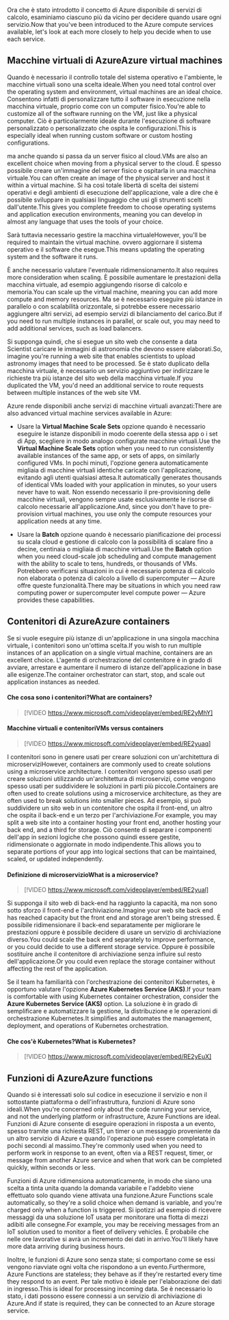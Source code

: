 <span data-ttu-id="2645b-101">Ora che è stato introdotto il concetto di Azure disponibile di servizi di calcolo, esaminiamo ciascuno più da vicino per decidere quando usare ogni servizio.</span><span class="sxs-lookup"><span data-stu-id="2645b-101">Now that you've been introduced to the Azure compute services available, let's look at each more closely to help you decide when to use each service.</span></span>

## <a name="azure-virtual-machines"></a><span data-ttu-id="2645b-102">Macchine virtuali di Azure</span><span class="sxs-lookup"><span data-stu-id="2645b-102">Azure virtual machines</span></span>

<span data-ttu-id="2645b-103">Quando è necessario il controllo totale del sistema operativo e l'ambiente, le macchine virtuali sono una scelta ideale.</span><span class="sxs-lookup"><span data-stu-id="2645b-103">When you need total control over the operating system and environment, virtual machines are an ideal choice.</span></span> <span data-ttu-id="2645b-104">Consentono infatti di personalizzare tutto il software in esecuzione nella macchina virtuale, proprio come con un computer fisico.</span><span class="sxs-lookup"><span data-stu-id="2645b-104">You're able to customize all of the software running on the VM, just like a physical computer.</span></span> <span data-ttu-id="2645b-105">Ciò è particolarmente ideale durante l'esecuzione di software personalizzato o personalizzato che ospita le configurazioni.</span><span class="sxs-lookup"><span data-stu-id="2645b-105">This is especially ideal when running custom software or custom hosting configurations.</span></span>

<span data-ttu-id="2645b-106">ma anche quando si passa da un server fisico al cloud.</span><span class="sxs-lookup"><span data-stu-id="2645b-106">VMs are also an excellent choice when moving from a physical server to the cloud.</span></span> <span data-ttu-id="2645b-107">È spesso possibile creare un'immagine del server fisico e ospitarla in una macchina virtuale.</span><span class="sxs-lookup"><span data-stu-id="2645b-107">You can often create an image of the physical server and host it within a virtual machine.</span></span> <span data-ttu-id="2645b-108">Si ha così totale libertà di scelta dei sistemi operativi e degli ambienti di esecuzione dell'applicazione, vale a dire che è possibile sviluppare in qualsiasi linguaggio che usi gli strumenti scelti dall'utente.</span><span class="sxs-lookup"><span data-stu-id="2645b-108">This gives you complete freedom to choose operating systems and application execution environments, meaning you can develop in almost any language that uses the tools of your choice.</span></span>

<span data-ttu-id="2645b-109">Sarà tuttavia necessario gestire la macchina virtuale</span><span class="sxs-lookup"><span data-stu-id="2645b-109">However, you'll be required to maintain the virtual machine.</span></span> <span data-ttu-id="2645b-110">ovvero aggiornare il sistema operativo e il software che esegue.</span><span class="sxs-lookup"><span data-stu-id="2645b-110">This means updating the operating system and the software it runs.</span></span> 

<span data-ttu-id="2645b-111">È anche necessario valutare l'eventuale ridimensionamento.</span><span class="sxs-lookup"><span data-stu-id="2645b-111">It also requires more consideration when scaling.</span></span> <span data-ttu-id="2645b-112">È possibile aumentare le prestazioni della macchina virtuale, ad esempio aggiungendo risorse di calcolo e memoria.</span><span class="sxs-lookup"><span data-stu-id="2645b-112">You can scale up the virtual machine, meaning you can add more compute and memory resources.</span></span> <span data-ttu-id="2645b-113">Ma se è necessario eseguire più istanze in parallelo o con scalabilità orizzontale, si potrebbe essere necessario aggiungere altri servizi, ad esempio servizi di bilanciamento del carico.</span><span class="sxs-lookup"><span data-stu-id="2645b-113">But if you need to run multiple instances in parallel, or scale out, you may need to add additional services, such as load balancers.</span></span>

<span data-ttu-id="2645b-114">Si supponga quindi, che si esegue un sito web che consente a data Scientist caricare le immagini di astronomia che devono essere elaborati.</span><span class="sxs-lookup"><span data-stu-id="2645b-114">So, imagine you're running a web site that enables scientists to upload astronomy images that need to be processed.</span></span> <span data-ttu-id="2645b-115">Se è stato duplicato della macchina virtuale, è necessario un servizio aggiuntivo per indirizzare le richieste tra più istanze del sito web della macchina virtuale.</span><span class="sxs-lookup"><span data-stu-id="2645b-115">If you duplicated the VM, you'd need an additional service to route requests between multiple instances of the web site VM.</span></span>

<span data-ttu-id="2645b-116">Azure rende disponibili anche servizi di macchine virtuali avanzati:</span><span class="sxs-lookup"><span data-stu-id="2645b-116">There are also advanced virtual machine services available in Azure:</span></span>

- <span data-ttu-id="2645b-117">Usare la **Virtual Machine Scale Sets** opzione quando è necessario eseguire le istanze disponibili in modo coerente della stessa app o i set di App, scegliere in modo analogo configurate macchine virtuali.</span><span class="sxs-lookup"><span data-stu-id="2645b-117">Use the **Virtual Machine Scale Sets** option when you need to run consistently available instances of the same app, or sets of apps, on similarly configured VMs.</span></span> <span data-ttu-id="2645b-118">In pochi minuti, l'opzione genera automaticamente migliaia di macchine virtuali identiche caricate con l'applicazione, evitando agli utenti qualsiasi attesa.</span><span class="sxs-lookup"><span data-stu-id="2645b-118">It automatically generates thousands of identical VMs loaded with your application in minutes, so your users never have to wait.</span></span> <span data-ttu-id="2645b-119">Non essendo necessario il pre-provisioning delle macchine virtuali, vengono sempre usate esclusivamente le risorse di calcolo necessarie all'applicazione.</span><span class="sxs-lookup"><span data-stu-id="2645b-119">And, since you don't have to pre-provision virtual machines, you use only the compute resources your application needs at any time.</span></span>

- <span data-ttu-id="2645b-120">Usare la **Batch** opzione quando è necessario pianificazione dei processi su scala cloud e gestione di calcolo con la possibilità di scalare fino a decine, centinaia o migliaia di macchine virtuali.</span><span class="sxs-lookup"><span data-stu-id="2645b-120">Use the **Batch** option when you need cloud-scale job scheduling and compute management with the ability to scale to tens, hundreds, or thousands of VMs.</span></span> <span data-ttu-id="2645b-121">Potrebbero verificarsi situazioni in cui è necessario potenza di calcolo non elaborata o potenza di calcolo a livello di supercomputer &mdash; Azure offre queste funzionalità.</span><span class="sxs-lookup"><span data-stu-id="2645b-121">There may be situations in which you need raw computing power or supercomputer level compute power &mdash; Azure provides these capabilities.</span></span>

## <a name="azure-containers"></a><span data-ttu-id="2645b-122">Contenitori di Azure</span><span class="sxs-lookup"><span data-stu-id="2645b-122">Azure containers</span></span>

<span data-ttu-id="2645b-123">Se si vuole eseguire più istanze di un'applicazione in una singola macchina virtuale, i contenitori sono un'ottima scelta.</span><span class="sxs-lookup"><span data-stu-id="2645b-123">If you wish to run multiple instances of an application on a single virtual machine, containers are an excellent choice.</span></span> <span data-ttu-id="2645b-124">L'agente di orchestrazione del contenitore è in grado di avviare, arrestare e aumentare il numero di istanze dell'applicazione in base alle esigenze.</span><span class="sxs-lookup"><span data-stu-id="2645b-124">The container orchestrator can start, stop, and scale out application instances as needed.</span></span>

#### <a name="what-are-containers"></a><span data-ttu-id="2645b-125">Che cosa sono i contenitori?</span><span class="sxs-lookup"><span data-stu-id="2645b-125">What are containers?</span></span>

> [!VIDEO https://www.microsoft.com/videoplayer/embed/RE2yMhY]

#### <a name="vms-versus-containers"></a><span data-ttu-id="2645b-126">Macchine virtuali e contenitori</span><span class="sxs-lookup"><span data-stu-id="2645b-126">VMs versus containers</span></span>

> [!VIDEO https://www.microsoft.com/videoplayer/embed/RE2yuaq]

<span data-ttu-id="2645b-127">I contenitori sono in genere usati per creare soluzioni con un'architettura di microservizi</span><span class="sxs-lookup"><span data-stu-id="2645b-127">However, containers are commonly used to create solutions using a microservice architecture.</span></span> <span data-ttu-id="2645b-128">I contenitori vengono spesso usati per creare soluzioni utilizzando un'architettura di microservizi, come vengono spesso usati per suddividere le soluzioni in parti più piccole.</span><span class="sxs-lookup"><span data-stu-id="2645b-128">Containers are often used to create solutions using a microservice architecture, as they are often used to break solutions into smaller pieces.</span></span> <span data-ttu-id="2645b-129">Ad esempio, si può suddividere un sito web in un contenitore che ospita il front-end, un altro che ospita il back-end e un terzo per l'archiviazione.</span><span class="sxs-lookup"><span data-stu-id="2645b-129">For example, you may split a web site into a container hosting your front end, another hosting your back end, and a third for storage.</span></span> <span data-ttu-id="2645b-130">Ciò consente di separare i componenti dell'app in sezioni logiche che possono quindi essere gestite, ridimensionate o aggiornate in modo indipendente.</span><span class="sxs-lookup"><span data-stu-id="2645b-130">This allows you to separate portions of your app into logical sections that can be maintained, scaled, or updated independently.</span></span>

#### <a name="what-is-a-microservice"></a><span data-ttu-id="2645b-131">Definizione di microservizio</span><span class="sxs-lookup"><span data-stu-id="2645b-131">What is a microservice?</span></span>

> [!VIDEO https://www.microsoft.com/videoplayer/embed/RE2yual]

<span data-ttu-id="2645b-132">Si supponga il sito web di back-end ha raggiunto la capacità, ma non sono sotto sforzo il front-end e l'archiviazione.</span><span class="sxs-lookup"><span data-stu-id="2645b-132">Imagine your web site back end has reached capacity but the front end and storage aren't being stressed.</span></span> <span data-ttu-id="2645b-133">È possibile ridimensionare il back-end separatamente per migliorare le prestazioni oppure è possibile decidere di usare un servizio di archiviazione diverso.</span><span class="sxs-lookup"><span data-stu-id="2645b-133">You could scale the back end separately to improve performance, or you could decide to use a different storage service.</span></span> <span data-ttu-id="2645b-134">Oppure è possibile sostituire anche il contenitore di archiviazione senza influire sul resto dell'applicazione.</span><span class="sxs-lookup"><span data-stu-id="2645b-134">Or you could even replace the storage container without affecting the rest of the application.</span></span>

<span data-ttu-id="2645b-135">Se il team ha familiarità con l'orchestrazione dei contenitori Kubernetes, è opportuno valutare l'opzione **Azure Kubernetes Service (AKS)**.</span><span class="sxs-lookup"><span data-stu-id="2645b-135">If your team is comfortable with using Kubernetes container orchestration, consider the **Azure Kubernetes Service (AKS)** option.</span></span> <span data-ttu-id="2645b-136">La soluzione è in grado di semplificare e automatizzare la gestione, la distribuzione e le operazioni di orchestrazione Kubernetes.</span><span class="sxs-lookup"><span data-stu-id="2645b-136">It simplifies and automates the management, deployment, and operations of Kubernetes orchestration.</span></span>

#### <a name="what-is-kubernetes"></a><span data-ttu-id="2645b-137">Che cos'è Kubernetes?</span><span class="sxs-lookup"><span data-stu-id="2645b-137">What is Kubernetes?</span></span>

> [!VIDEO https://www.microsoft.com/videoplayer/embed/RE2yEuX]

## <a name="azure-functions"></a><span data-ttu-id="2645b-138">Funzioni di Azure</span><span class="sxs-lookup"><span data-stu-id="2645b-138">Azure functions</span></span>

<span data-ttu-id="2645b-139">Quando si è interessati solo sul codice in esecuzione il servizio e non il sottostante piattaforma o dell'infrastruttura, funzioni di Azure sono ideali.</span><span class="sxs-lookup"><span data-stu-id="2645b-139">When you're concerned only about the code running your service, and not the underlying platform or infrastructure, Azure Functions are ideal.</span></span> <span data-ttu-id="2645b-140">Funzioni di Azure consente di eseguire operazioni in risposta a un evento, spesso tramite una richiesta REST, un timer o un messaggio proveniente da un altro servizio di Azure e quando l'operazione può essere completata in pochi secondi al massimo.</span><span class="sxs-lookup"><span data-stu-id="2645b-140">They're commonly used when you need to perform work in response to an event, often via a REST request, timer, or message from another Azure service and when that work can be completed quickly, within seconds or less.</span></span>

<span data-ttu-id="2645b-141">Funzioni di Azure ridimensiona automaticamente, in modo che siano una scelta a tinta unita quando la domanda variabile e l'addebito viene effettuato solo quando viene attivata una funzione.</span><span class="sxs-lookup"><span data-stu-id="2645b-141">Azure Functions scale automatically, so they're a solid choice when demand is variable, and you're charged only when a function is triggered.</span></span> <span data-ttu-id="2645b-142">Si ipotizzi ad esempio di ricevere messaggi da una soluzione IoT usata per monitorare una flotta di mezzi adibiti alle consegne.</span><span class="sxs-lookup"><span data-stu-id="2645b-142">For example, you may be receiving messages from an IoT solution used to monitor a fleet of delivery vehicles.</span></span> <span data-ttu-id="2645b-143">È probabile che nelle ore lavorative si avrà un incremento dei dati in arrivo.</span><span class="sxs-lookup"><span data-stu-id="2645b-143">You'll likely have more data arriving during business hours.</span></span>

<span data-ttu-id="2645b-144">Inoltre, le funzioni di Azure sono senza state; si comportano come se essi vengono riavviate ogni volta che rispondono a un evento.</span><span class="sxs-lookup"><span data-stu-id="2645b-144">Furthermore, Azure Functions are stateless; they behave as if they're restarted every time they respond to an event.</span></span> <span data-ttu-id="2645b-145">Per tale motivo è ideale per l'elaborazione dei dati in ingresso.</span><span class="sxs-lookup"><span data-stu-id="2645b-145">This is ideal for processing incoming data.</span></span> <span data-ttu-id="2645b-146">Se è necessario lo stato, i dati possono essere connessi a un servizio di archiviazione di Azure.</span><span class="sxs-lookup"><span data-stu-id="2645b-146">And if state is required, they can be connected to an Azure storage service.</span></span>
